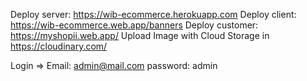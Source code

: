 Deploy server: https://wib-ecommerce.herokuapp.com Deploy client: https://wib-ecommerce.web.app/banners Deploy customer: https://myshopii.web.app/ Upload Image with Cloud Storage in https://cloudinary.com/

Login =>
Email: admin@mail.com
password: admin
